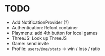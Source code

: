 # TODO
- Add NotificationProvider (?)
- Authentication: Refont container
- Playmenu: add 4th button for local games
- ThreeJS: Look up ThreeJS
- Game: send invite
- Profile: `users/@me/stats` -> win / loss / ratio
